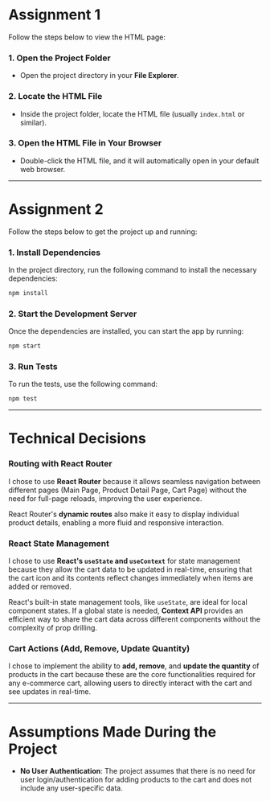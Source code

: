 # Assignment 1

Follow the steps below to view the HTML page:

### 1. Open the Project Folder

- Open the project directory in your **File Explorer**.

### 2. Locate the HTML File

- Inside the project folder, locate the HTML file (usually `index.html` or similar).

### 3. Open the HTML File in Your Browser

- Double-click the HTML file, and it will automatically open in your default web browser.

---

# Assignment 2

Follow the steps below to get the project up and running:

### 1. Install Dependencies

In the project directory, run the following command to install the necessary dependencies:

```bash
npm install
```

### 2. Start the Development Server

Once the dependencies are installed, you can start the app by running:

```bash
npm start
```

### 3. Run Tests

To run the tests, use the following command:

```bash
npm test
```

---

# Technical Decisions

### Routing with React Router

I chose to use **React Router** because it allows seamless navigation between different pages (Main Page, Product Detail Page, Cart Page) without the need for full-page reloads, improving the user experience.

React Router's **dynamic routes** also make it easy to display individual product details, enabling a more fluid and responsive interaction.

### React State Management

I chose to use **React's `useState` and `useContext`** for state management because they allow the cart data to be updated in real-time, ensuring that the cart icon and its contents reflect changes immediately when items are added or removed.

React's built-in state management tools, like `useState`, are ideal for local component states. If a global state is needed, **Context API** provides an efficient way to share the cart data across different components without the complexity of prop drilling.

### Cart Actions (Add, Remove, Update Quantity)

I chose to implement the ability to **add, remove**, and **update the quantity** of products in the cart because these are the core functionalities required for any e-commerce cart, allowing users to directly interact with the cart and see updates in real-time.

---

# Assumptions Made During the Project

- **No User Authentication**: The project assumes that there is no need for user login/authentication for adding products to the cart and does not include any user-specific data.
